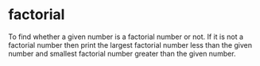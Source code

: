 # factorial
To find whether a given number is a factorial number or not. If it is not a factorial number then print the largest factorial number less than the given number and smallest factorial number greater than the given number.

